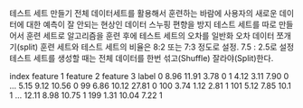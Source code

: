 테스트 세트 만들기
전체 데이터세트를 활용해서 훈련하는 바람에 사용자의 새로운 데이터에 대한 예측이 잘 안되는 현상인 데이터 스누핑 편향을 방지
테스트 세트를 따로 만들어서 훈련 세트로 알고리즘을 훈련 후에 테스트 세트의 오차를 일반화 오차
데이터 쪼개기(split)
훈련 세트와 테스트 세트의 비율은 8:2 또는 7:3 정도로 설정. 7.5 : 2.5로 설정
테스트 세트를 생성할 때는 전체 데이터를 한번 섞고(Shuffle) 잘라야(Split)한다.

index	feature 1	feature 2	feature 3	label
0	8.96	11.91	3.78	0
1	4.12	3.11	7.90	0
...	5.15	9.12	10.56	0
99	6.86	10.12	27.81	0
100	3.74	1.12	2.81	1
101	5.12	7.85	10.1	1
...	12.11	8.98	10.75	1
199	1.31	10.04	7.22	1
